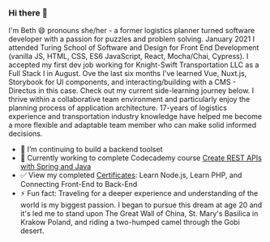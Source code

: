 ### Hi there 👋

I'm Beth 😄 pronouns she/her - a former logistics planner turned software developer with a passion for puzzles and problem solving. January 2021 I attended Turing School of Software and Design for Front End Development (vanilla JS, HTML, CSS, ES6 JavaScript, React, Mocha/Chai, Cypress). I accepted my first dev job working for Knight-Swift Transportation LLC as a Full Stack I in August. Ove the last six months I've learned Vue, Nuxt.js, Storybook for UI components, and interacting/building with a CMS - Directus in this case. Check out my current side-learning journey below. I thrive within a collaborative team environment and particularly enjoy the planning process of application architecture. 17-years of logistics experience and transportation industry knowledge have helped me become a more flexible and adaptable team member who can make solid informed decisions. 

- 🔭 I’m continuing to build a backend toolset
- 🌱 Currently working to complete Codecademy course [Create REST APIs with Spring and Java](https://www.codecademy.com/learn/paths/create-rest-apis-with-spring-and-java)
- ✅ View my completed [Certificates](https://www.codecademy.com/profiles/bethMeeker2365205360): Learn Node.js, Learn PHP, and Connecting Front-End to Back-End
- ⚡ Fun fact: Traveling for a deeper experience and understanding of the world is my biggest passion. I began to pursue this dream at age 20 and it's led me to stand upon The Great Wall of China, St. Mary's Basilica in Krakow Poland, and riding a two-humped camel through the Gobi desert.


